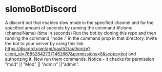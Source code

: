 # slomoBotDiscord
A discord bot that enables slow mode in the specified channel and for the specified amount of seconds by running the command
#!slomo (channelName) (time in seconds)
Run the bot by cloning this repo and then running the command "node ." in the command prop in that directory. 
Invite the bot to your server by using this link 
https://discord.com/api/oauth2/authorize?client_id=768528427371462667&permissions=8&scope=bot
and authorizing it. 
Now run them commands. Notice:- It checks for permission "mod" || "Mod" || "Admin" ||"admin".
